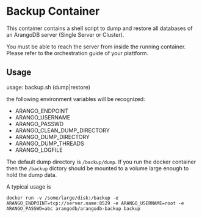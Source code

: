 # Backup Container

This container contains a shell script to dump and restore all
databases of an ArangoDB server (Single Server or Cluster).

You must be able to reach the server from inside the running
container. Please refer to the orchestration guide of your
plattform.

## Usage

usage: backup.sh (dump|restore) <passthrough options>

the following environment variables will be recognized:
 - ARANGO_ENDPOINT
 - ARANGO_USERNAME
 - ARANGO_PASSWD
 - ARANGO_CLEAN_DUMP_DIRECTORY
 - ARANGO_DUMP_DIRECTORY
 - ARANGO_DUMP_THREADS
 - ARANGO_LOGFILE

The default dump directory is `/backup/dump`. If you run the docker
container then the `/backup` dictory should be mounted to a volume
large enough to hold the dump data.

A typical usage is

    docker run -v /some/large/disk:/backup -e ARANGO_ENDPOINT=tcp://server.name:8529 -e ARANGO_USERNAME=root -e ARANGO_PASSWD=abc arangodb/arangodb-backup backup

